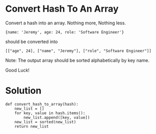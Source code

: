 # Convert Hash To An Array

Convert a hash into an array. Nothing more, Nothing less.
```
{name: 'Jeremy', age: 24, role: 'Software Engineer'}
```
should be converted into
```
[["age", 24], ["name", "Jeremy"], ["role", "Software Engineer"]]
```
Note: The output array should be sorted alphabetically by key name.

Good Luck!

# Solution
```
def convert_hash_to_array(hash):
    new_list = []
    for key, value in hash.items():
        new_list.append([key, value])
    new_list = sorted(new_list)   
    return new_list
```